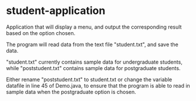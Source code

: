 # student-application
Application that will display a menu, and output the corresponding result based on the option chosen. 

The program will read data from the text file "student.txt", and save the data. 

"student.txt" currently contains sample data for undergraduate students, while "poststudent.txt" contains sample data for postgraduate students. 

Either rename "poststudent.txt" to student.txt or change the variable datafile in line 45 of Demo.java, to ensure that the program is able to read in sample data when the postgraduate option is chosen. 
